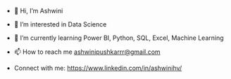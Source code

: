 - 👋 Hi, I’m Ashwini
- 👀 I’m interested in Data Science
- 🌱 I’m currently learning Power BI, Python, SQL, Excel, Machine Learning
- 📫 How to reach me ashwinipushkarrr@gmail.com

- Connect with me:
https://www.linkedin.com/in/ashwinihv/

<!---
AshwiniPushkarr/AshwiniPushkarr is a ✨ special ✨ repository because its `README.md` (this file) appears on your GitHub profile.
You can click the Preview link to take a look at your changes.
--->
